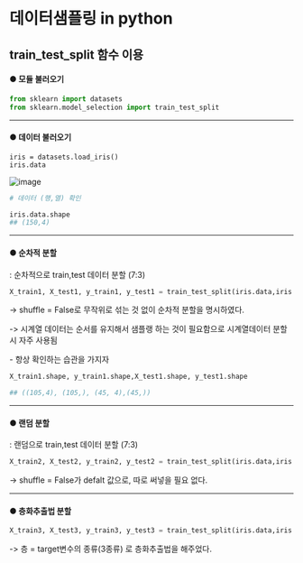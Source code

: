 # 데이터샘플링 in python



## train_test_split 함수 이용



#### ● 모듈 불러오기

```python
from sklearn import datasets
from sklearn.model_selection import train_test_split
```



---



#### ● 데이터 불러오기

```pyhton
iris = datasets.load_iris()
iris.data
```

![image](https://user-images.githubusercontent.com/80219821/125239514-b978e300-e323-11eb-8011-5b5d08a70c57.png)

```python
# 데이터 (행,열) 확인

iris.data.shape
## (150,4)
```



---



#### ● 순차적 분할

: 순차적으로 train,test 데이터 분할 (7:3)

```python
X_train1, X_test1, y_train1, y_test1 = train_test_split(iris.data,iris.target,test_size=0.3,shuffle=False)
```

-> shuffle = False로 무작위로 섞는 것 없이 순차적 분할을 명시하였다.

-> 시계열 데이터는 순서를 유지해서 샘플랭 하는 것이 필요함으로 시계열데이터 분할 시 자주 사용됨



\- 항상 확인하는 습관을 가지자

```python
X_train1.shape, y_train1.shape,X_test1.shape, y_test1.shape

## ((105,4), (105,), (45, 4),(45,))
```



---



#### ● 랜덤 분할

: 랜덤으로 train,test 데이터 분할 (7:3)

```python
X_train2, X_test2, y_train2, y_test2 = train_test_split(iris.data,iris.target,test_size=0.3)
```

-> shuffle = False가 defalt 값으로, 따로 써넣을 필요 없다.



---



#### ● 층화추출법 분할

```python
X_train3, X_test3, y_train3, y_test3 = train_test_split(iris.data,iris.target,test_size=0.3,stratify=iris.target)
```

-> 층 = target변수의 종류(3종류) 로 층화추출법을 해주었다.





